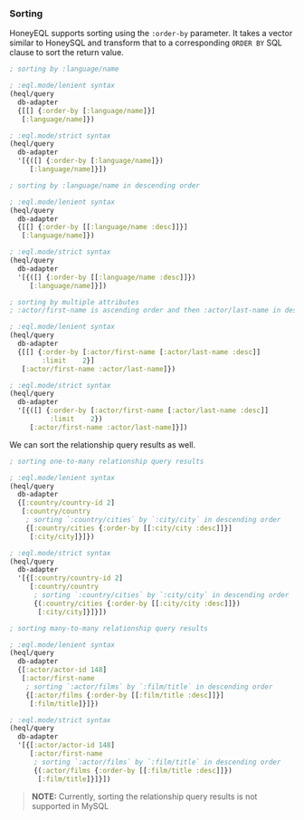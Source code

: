 ### Sorting

HoneyEQL supports sorting using the `:order-by` parameter. It takes a vector similar to HoneySQL and transform that to a corresponding `ORDER BY` SQL clause to sort the return value.

```clojure
; sorting by :language/name

; :eql.mode/lenient syntax
(heql/query
  db-adapter
  {[[] {:order-by [:language/name]}]
   [:language/name]})

; :eql.mode/strict syntax
(heql/query
  db-adapter
  '[{([] {:order-by [:language/name]}) 
     [:language/name]}])
```

```clojure
; sorting by :language/name in descending order

; :eql.mode/lenient syntax
(heql/query
  db-adapter
  {[[] {:order-by [[:language/name :desc]]}]
   [:language/name]})

; :eql.mode/strict syntax
(heql/query
  db-adapter
  '[{([] {:order-by [[:language/name :desc]]})
     [:language/name]}])
```

```clojure
; sorting by multiple attributes
; :actor/first-name is ascending order and then :actor/last-name in descending order

; :eql.mode/lenient syntax
(heql/query
  db-adapter
  {[[] {:order-by [:actor/first-name [:actor/last-name :desc]]
        :limit    2}]
   [:actor/first-name :actor/last-name]})

; :eql.mode/strict syntax
(heql/query
  db-adapter
  '[{([] {:order-by [:actor/first-name [:actor/last-name :desc]]
          :limit    2}) 
     [:actor/first-name :actor/last-name]}])

```

We can sort the relationship query results as well.

```clojure
; sorting one-to-many relationship query results

; :eql.mode/lenient syntax
(heql/query
  db-adapter
  {[:country/country-id 2] 
   [:country/country
    ; sorting `:country/cities` by `:city/city` in descending order  
    {[:country/cities {:order-by [[:city/city :desc]]}] 
     [:city/city]}]})

; :eql.mode/strict syntax
(heql/query
  db-adapter
  '[{[:country/country-id 2] 
     [:country/country
      ; sorting `:country/cities` by `:city/city` in descending order  
      {(:country/cities {:order-by [[:city/city :desc]]}) 
       [:city/city]}]}])
```

```clojure
; sorting many-to-many relationship query results

; :eql.mode/lenient syntax
(heql/query
  db-adapter
  {[:actor/actor-id 148] 
   [:actor/first-name
    ; sorting `:actor/films` by `:film/title` in descending order   
    {[:actor/films {:order-by [[:film/title :desc]]}] 
     [:film/title]}]})

; :eql.mode/strict syntax
(heql/query
  db-adapter
  '[{[:actor/actor-id 148] 
     [:actor/first-name
      ; sorting `:actor/films` by `:film/title` in descending order   
      {(:actor/films {:order-by [[:film/title :desc]]}) 
       [:film/title]}]}])
```

> **NOTE:** Currently, sorting the relationship query results is not supported in MySQL



